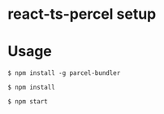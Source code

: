 # react-ts-percel setup

# Usage
```
$ npm install -g parcel-bundler
```

```
$ npm install
```

```
$ npm start
```
